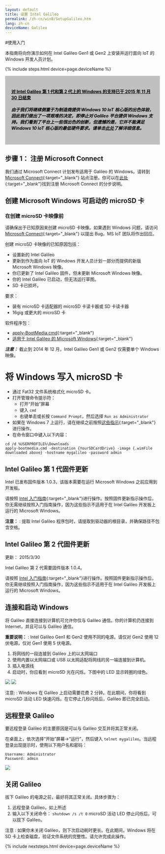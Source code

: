 ```yaml
---
layout: default
title: 设置 Intel Galileo
permalink: /zh-cn/win8/SetupGalileo.htm
lang: zh-cn
deviceName: Galileo
---
```


#使用入门

本指南将向你演示如何在 Intel Galileo Gen1 或 Gen2 上安装并运行面向 IoT 的 Windows 开发人员计划。

{% include steps.html device=page.deviceName %}

<div style="background-color:Silver; color:black; padding:20px;">
	<h4><u>对 Intel Galileo 第 1 代和第 2 代上的 Windows 的支持已于 2015 年 11 月 30 日结束</u></h4>
	<p><h5>由于我们将继续侧重于为制造商提供 Windows 10 IoT 核心版的出色体验，因此我们做出了一项艰难的决定，即停止对 Galileo 平台提供 Windows 支持。我们看到了平台上一些很出色的创新，但遗憾的是，它并不能满足 Windows 10 IoT 核心版的最低硬件要求。请单击<a href="http://go.microsoft.com/fwlink/?LinkId=690091" target="_blank">此处</a>了解详细信息。</h5></p>	
</div>

## 步骤 1： 注册 Microsoft Connect
我们通过 Microsoft Connect 计划发布适用于 Galileo 的 Windows。请转到 [Microsoft Connect](https://connect.microsoft.com/windowsembeddediot/SelfNomination.aspx?ProgramID=8558){:target="_blank"} 站点注册。你可以在[此处]({{site.baseurl}}/{{page.lang}}/SigninMSConnect.htm){:target="_blank"}找到注册 Microsoft Connect 的分步说明。

## 创建 Microsoft Windows 可启动的 microSD 卡

### 在创建 microSD 卡映像前
请确保出于已知原因来创建 microSD 卡映像。如果遇到 Windows 问题，请访问 [Microsoft Connect](http://connect.microsoft.com/windowsembeddediot/SelfNomination.aspx?ProgramID=8558){:target="_blank"} 以提出 Bug，MS IoT 团队将作出回应。

创建 microSD 卡映像的已知原因包括：

* 设置新的 Intel Galileo
* 更新到作为面向 IoT 的 Windows 开发人员计划一部分而提供的新版 Microsoft Windows 映像。
* 你已更新了 Intel Galileo 固件，但未更新 Microsoft Windows 映像。
* 你的 Intel Galileo 已启动，但无法运行草图。
* SD 卡已损坏。


要求：

* 装有 microSD 卡适配器的 microSD 卡读卡器或 SD 卡读卡器
* 16gig 或更大的 microSD 卡

软件程序包：

* [apply-BootMedia.cmd](http://go.microsoft.com/fwlink/?LinkID=403796){:target="_blank"}
* [适用于 Intel Galileo 的 Microsoft Windows](http://go.microsoft.com/fwlink/?LinkID=513083&clcid=0x409){:target="_blank"}

***注意：*** 截止到 2014 年 12 月，Intel Galileo Gen1 或 Gen2 仅需要单个 Windows 映像。

# 将 Windows 写入 microSD 卡

* 通过 Fat32 文件系统格式化 microSD 卡。
* 打开管理命令提示符：
  * 打开“开始”屏幕
  * 键入 `cmd`
  * 右键单击或长按 `Command Prompt`，然后选择 `Run as Administrator`
* 如果在 Windows 7 上运行，请在继续之前按照[这些指示](ImageOnWin7.htm){:target="_blank"}进行操作。
* 在命令窗口中键入以下内容：

~~~
cd /d %USERPROFILE%\Downloads
apply-bootmedia.cmd -destination {YourSDCardDrive} -image {.wimFile downloaded above} -hostname mygalileo -password admin
~~~


## Intel Galileo 第 1 代固件更新
Intel 已发布固件版本 1.0.3，该版本需要在运行 Microsoft Windows 之前应用到开发板。

请按照 [Intel 入门指南](https://communities.intel.com/docs/DOC-22796){:target="_blank"}进行操作。按照固件更新指示操作后，你无需继续按照入门指南操作，因为这些指示不适用于在 Intel Galileo 开发板上运行的 Microsoft Windows。

**注意：**
: 提取 Intel Galileo 程序包时，请提取到驱动器的根目录，并确保路径不包含空格。

## Intel Galileo 第 2 代固件更新
<p><span class="label label-default">更新： 2015/3/30</span></p>
Intel Galileo 第 2 代需要固件版本 1.0.4。

请按照 [Intel 入门指南](https://software.intel.com/zh-cn/articles/getting-started-with-the-intel-galileo-board-on-windows#terminal){:target="_blank"}进行操作。按照固件更新指示操作后，你无需继续按照入门指南操作，因为这些指示不适用于在 Intel Galileo 开发板上运行的 Microsoft Windows。

## 连接和启动 Windows
将 Galileo 直接连接到计算机可允许你仅与 Galileo 通信。你的计算机仍连接到 Internet，并且可以与 Galileo 通信。

**重要说明：**
: Intel Galileo Gen1 和 Gen2 使用不同的电源。请仅对 Gen2 使用 12 伏电源，仅对 Gen1 使用 5 伏电源。


1. 将网线的一段连接到 Galileo 上的以太网端口
1. 使用内置以太网端口或 USB 以太网适配将网线的另一端连接到计算机。
1. 插入电源线
1. 启动时，你应看到 microSD 光在闪烁。下图中的 LED 显示转圈的绿色。

<!--![](/Resources/images/SDLed.png)-->
<img class="device-images" src="{{site.baseurl}}/Resources/images/SDLed.png">

<!--![](/Resources/images/IntelGalileoGen2.jpg)-->
<img class="device-images" src="{{site.baseurl}}/Resources/images/IntelGalileoGen2.jpg">

注意:
: Windows 在 Galileo 上启动需要花费 2 分钟。在此期间，你将看到 microSD 活动 LED 快速闪烁。在它停止几秒闪烁后，Galileo 即已完全启动。

## 远程登录 Galileo
要远程登录 Galileo 的主要原因是可以与 Galileo 交互并将其正常关闭。

在桌面上，依次选择“开始”屏幕-\>“运行”，然后键入 ```telnet mygalileo```。当远程登录出现提示时，使用以下用户名和密码：

~~~
Username: Administrator
Password: admin
~~~

<!--![](/Resources/images/TelnetLogin.png)-->
<img class="device-images" src="{{site.baseurl}}/Resources/images/TelnetLogin.png">

## 关闭 Galileo
拔下 Galileo 的电源之前，最好将其正常关闭。具体步骤为：

1. 远程登录 Galileo，如上所述
1. 输入以下关闭命令： ```shutdown /s /t 0``` microSD 活动 LED 停止闪烁后，可以拔下 Galileo。

注意
: 如果你未关闭 Galileo，则下次启动耗时更长。在此期间，Windows 将在 SD 卡上检查磁盘，验证文件系统的完整性。请允许完成此操作。

{% include nextsteps.html device=page.deviceName %}
